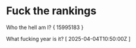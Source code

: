 # Fuck the rankings

Who the hell am I?
{ 15995183 }

What fucking year is it?
[ 2025-04-04T10:50:00Z ]
